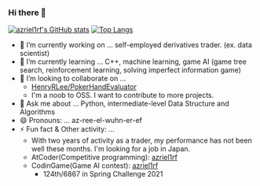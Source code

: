 ### Hi there 👋
[![azriel1rf's GitHub stats](https://github-readme-stats.vercel.app/api?username=azriel1rf&count_private=true&show_icons=true)](https://github.com/anuraghazra/github-readme-stats)
[![Top Langs](https://github-readme-stats.vercel.app/api/top-langs/?username=azriel1rf)](https://github.com/anuraghazra/github-readme-stats)

- 🔭 I’m currently working on ... self-employed derivatives trader. (ex. data scientist)
- 🌱 I’m currently learning ... C++, machine learning, game AI (game tree search, reinforcement learning, solving imperfect information game)
- 👯 I’m looking to collaborate on ...
  - [HenryRLee/PokerHandEvaluator](https://github.com/HenryRLee/PokerHandEvaluator)
  - I'm a noob to OSS. I want to contribute to more projects.
- 💬 Ask me about ... Python, intermediate-level Data Structure and Algorithms
- 😄 Pronouns: ... az-ree-el-wuhn-er-ef
- ⚡ Fun fact & Other activity: ... 
  - With two years of activity as a trader, my performance has not been well these months. I'm looking for a job in Japan.
  - AtCoder(Competitive programming): [azriel1rf](https://atcoder.jp/users/azriel1rf)
  - CodinGame(Game AI contest): [azriel1rf](https://www.codingame.com/profile/3fcdc3e3ccbbb6115d58690f04d058207556204)
    - 124th/6867 in Spring Challenge 2021
<!-- - 🤔 I’m looking for help with ... -->

